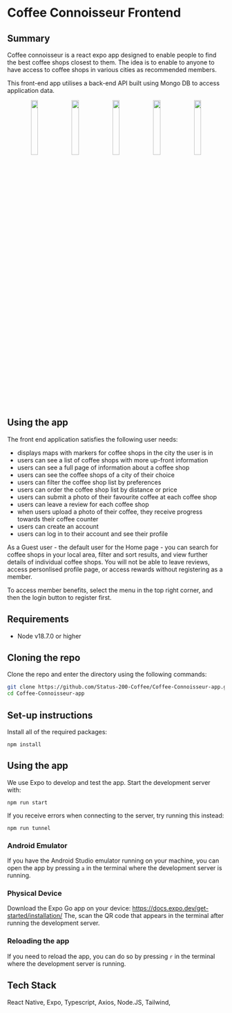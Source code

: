 # Coffee Connoisseur Frontend

## Summary
Coffee connoisseur is a react expo app designed to enable people to find the best coffee shops closest to them.
The idea is to enable to anyone to have access to coffee shops in various cities as recommended members.

This front-end app utilises a back-end API built using Mongo DB to access application data.

<p align="center">
<img src="https://i.imgur.com/VnVe4jh.gif" width="18%"/>
<img src="https://i.imgur.com/sS5a6SJ.gif" width="18%"/>
<img src="https://i.imgur.com/scLUhik.gif" width="18%"/>
<img src="https://i.imgur.com/PqehL2P.gif" width="18%"/>
<img src="https://i.imgur.com/AMhuamc.gif" width="18%"/>
</p>

## Using the app
The front end application satisfies the following user needs:

- displays maps with markers for coffee shops in the city the user is in
- users can see a list of coffee shops with more up-front information
- users can see a full page of information about a coffee shop
- users can see the coffee shops of a city of their choice
- users can filter the coffee shop list by preferences
- users can order the coffee shop list by distance or price
- users can submit a photo of their favourite coffee at each coffee shop
- users can leave a review for each coffee shop
- when users upload a photo of their coffee, they receive progress towards their coffee counter
- users can create an account
- users can log in to their account and see their profile

As a Guest user - the default user for the Home page - you can search for coffee shops in your local area, filter and sort results, and view further details of individual coffee shops. You will not be able to leave reviews, access personlised profile page, or access rewards without registering as a member. 

To access member benefits, select the menu in the top right corner, and then the login button to register first.

## Requirements

- Node v18.7.0 or higher

## Cloning the repo

Clone the repo and enter the directory using the following commands:
```bash
git clone https://github.com/Status-200-Coffee/Coffee-Connoisseur-app.git
cd Coffee-Connoisseur-app
```

## Set-up instructions

Install all of the required packages:
```
npm install
```

## Using the app

We use Expo to develop and test the app. Start the development server with:
```
npm run start
```

If you receive errors when connecting to the server, try running this instead:
```
npm run tunnel
```

### Android Emulator

If you have the Android Studio emulator running on your machine, you can open the app
by pressing `a` in the terminal where the development server is running.

### Physical Device

Download the Expo Go app on your device: https://docs.expo.dev/get-started/installation/
The, scan the QR code that appears in the terminal after running the development server.

### Reloading the app

If you need to reload the app, you can do so by pressing `r` in the terminal where
the development server is running.

## Tech Stack
React Native, Expo, Typescript, Axios, Node.JS, Tailwind, 
